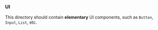 ### UI

This directory should contain **elementary** UI components, such as `Button`, `Input`, `List`, etc.

